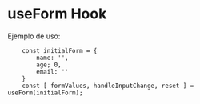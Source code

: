 # useForm Hook

Ejemplo de uso:
```
    const initialForm = {
        name: '',
        age; 0,
        email: ''
    }
    const [ formValues, handleInputChange, reset ] = useForm(initialForm);
```